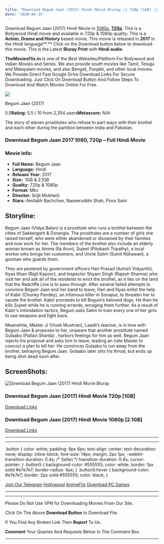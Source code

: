 ```yaml
---
title: "Download Begum Jaan (2017) Hindi Movie Bluray || 720p [1GB] || 1080p [2.1GB]"
date: "2020-04-15"
---
```


Download Begum Jaan (2017) Hindi Movie in [1080p](https://1moviesflix.com/1080p-movies/), [**720p**](https://1moviesflix.com/720p-movies/). This is a Bollywood Hindi movie and available in 720p & 1080p quality. This is a **Action, Drama and History** based movie. This movie is released in **2017** in the Hindi language**.** Click on the Download button below to download this movie. This is the Latest **Bluray Print** with **Hindi audio**.

**TheMoviesFlix.in** is one of the Best Websites/Platform For Bollywood and Indian Movies and Series. We also provide south movies like Tamil, Telugu and Malayalam movies, and also Bengali, Punjabi, and other local movies. We Provide Direct Fast Google Drive Download Links For Secure Downloading. Just Click On Download Button And Follow Steps To Download And Watch Movies Online For Free.

[![](https://m.media-amazon.com/images/M/MV5BMWU1ZTA3NWMtNDJkMS00NWVkLTg0ZDAtMDQ0OGEzM2FlZjFjXkEyXkFqcGdeQXVyODE5NzE3OTE@._V1_SX300.jpg)](https://www.imdb.com/title/tt5785116/ "Begum Jaan")

Begum Jaan (2017)

5.5**Rating:** 5.5 / 10 from 2,354 users**Metascore:** N/A

The story of eleven prostitutes who refuse to part ways with their brothel and each other during the partition between India and Pakistan.

### Download Begum Jaan 2017 1080, 720p – Full Hindi Movie

### Movie Info:

- **Full Name:** Begum Jaan
- **Language:** Hindi
- **Release Year:** 2017
- **Size:**  1GB & 2.1GB
- **Quality:** 720p & 1080p
- **Format:** Mkv
- **Director:** Srijit Mukherji
- **Stars:** Amitabh Bachchan, Naseeruddin Shah, Flora Saini

## Storyline:

Begum Jaan (Vidya Balan) is a prostitute who runs a brothel between the cities of Sakkergarh & Dorangla. The prostitutes are a number of girls she raised herself, who were either abandoned or disowned by their families and now work for her. The members of the brothel also include an elderly woman known as Amma (Ila Arun), Sujeet (Pitobash Tripathy), a local worker who brings her customers, and Uncle Salim (Sumit Nijhawan), a gunman who guards them.

They are pestered by government officers Hari Prasad (Ashish Vidyarthi), Iliyas Khan (Rajit Kapoor), and Inspector Shyam Singh (Rajesh Sharma) who visit her and ask all of the residents to evict the brothel, as it lies on the land that the Radcliffe Line is to pass through. After several failed attempts to convince Begum Jaan and her band to leave, Hari and Iliyas enlist the help of Kabir (Chunky Pandey), an infamous killer in Sonapur, to threaten her to vacate the brothel. Kabir proceeds to kill Begum’s beloved dogs. He then he kills Sujeet while he is running errands, enraging them further. As a result of Kabir’s intimidation tactics, Begum asks Salim to train every one of her girls to use weapons and fight back.

Meanwhile, Master Ji (Vivek Mushran), Laadli’s teacher, is in love with Begum Jaan & proposes to her, unaware that another prostitute named Gulaabo (Pallavi Sharda) , harbors feelings for him as well. Begum Jaan rejects his proposal and asks him to leave, leading an irate Master to concoct a plan to kill her. He convinces Gulaabo to run away from the brothel, betraying Begum Jaan. Gulaabo later slits his throat, but ends up being shot dead soon after.

## ScreenShots:

![Download Begum Jaan (2017) Hindi Movie Bluray](https://1sdmoviespoint.com/wp-content/uploads/2017/05/Begum-Jaan-2017-Dvdrip-Full-HD-Movie-Download.png)

### Download Begum Jaan (2017) Hindi Movie 720p \[1GB\]

[Download Links](https://1moviesflix.com?a270777880=ZDRBakZBRGhZNklxL0pmalFWdllXMzJuRzdXTFdROW0vT214bGtqOThPRm04SmEvVVRKS3VHdXA4RktHcWoyNTlYa2ZBcEl1TmtPNUFhU3p6di81MU9BVlBtVGF2WmJpc0JxdUp2UWEwWVE9)

### Download Begum Jaan (2017) Hindi Movie 1080p \[2.1GB\] 

[Download Links](https://1moviesflix.com?a270777880=ZDRBakZBRGhZNklxL0pmalFWdllXMzJuRzdXTFdROW0vT214bGtqOThPRm04SmEvVVRKS3VHdXA4RktHcWoyNWJVdU1peFNYT2ZNdE9RRkxtcytsRDdaLzMxYmszQVUyZEw0dTVzV1BLNTg9)

* * *

* * *

.button { color: white; padding: 8px 6px; text-align: center; text-decoration: none; display: inline-block; font-size: 14px; margin: 2px 1px; -webkit-transition-duration: 0.4s; /\* Safari \*/ transition-duration: 0.4s; cursor: pointer; } .button5 { background-color: #555555; color: white; border: 1px solid #e7e7e7; border-radius: 4px; } .button5:hover { background-color: #e7e7e7; border: 2px solid #555555; color: black; }

[Join Our Telegram](http://gdrivepro.xyz/join.php) [Hollywood](https://moviesverse.com/) [AnimeFlix](https://animeflix.in/) [Download PC Games](https://gamesflix.net/)  

* * *

* * *

  

Please Do Not Use VPN for Downloading Movies From Our Site.

Click On The Above **Download Button** to Download File.

If You Find Any Broken Link Then **Report** To Us.

**Comment** Your Queries And Requests Below In The Comment Box.

* * *
